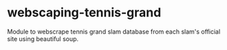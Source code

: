 # webscaping-tennis-grand
Module to webscrape tennis grand slam database from each slam's official site using beautiful soup.
